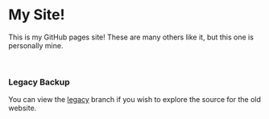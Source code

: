 # My Site!

This is my GitHub pages site! These are many others like it, but this one is personally mine.

<br>

### Legacy Backup
You can view the [legacy](https://github.com/sykeben/sykeben.github.io/tree/legacy) branch if you wish to explore the source for the old website.
